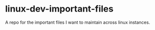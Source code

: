# linux-dev-important-files
A repo for the important files I want to maintain across linux instances.
